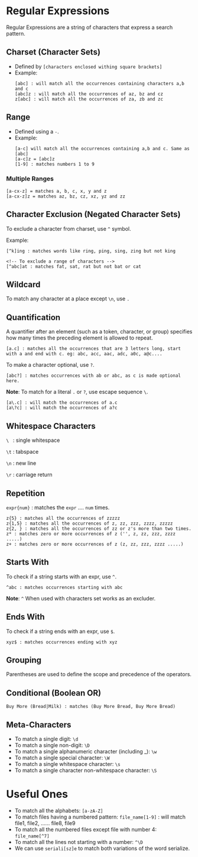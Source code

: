 # Regular Expressions
Regular Expressions are a string of characters that express a search pattern.
## Charset (Character Sets)
+ Defined by `[characters enclosed withing square brackets]`
+ Example:
  ```regex
  [abc] : will match all the occurrences containing characters a,b and c
  [abc]z : will match all the occurrences of az, bz and cz
  z[abc] : will match all the occurrences of za, zb and zc
  ```

## Range
+ Defined using a `-`.
+ Example:
  ```regex
  [a-c] will match all the occurrences containing a,b and c. Same as [abc]
  [a-c]z = [abc]z
  [1-9] : matches numbers 1 to 9
  ```

### Multiple Ranges
```regex
[a-cx-z] = matches a, b, c, x, y and z
[a-cx-z]z = matches az, bz, cz, xz, yz and zz
```

## Character Exclusion (Negated Character Sets)
To exclude a character from charset, use `^` symbol.

Example: 
```regex
[^k]ing : matches words like ring, ping, sing, zing but not king

<!-- To exclude a range of characters -->
[^abc]at : matches fat, sat, rat but not bat or cat
```

## Wildcard
To match any character at a place except `\n`, use `.` 

## Quantification
A quantifier after an element (such as a token, character, or group) specifies how many times the preceding element is allowed to repeat.

```regex
[a.c] : matches all the occurrences that are 3 letters long, start with a and end with c. eg: abc, acc, aac, adc, a0c, a@c....
```

To make a character optional, use `?`.

```regex
[abc?] : matches occurrences with ab or abc, as c is made optional here.
```

**Note**: To match for a literal `.` or `?`, use escape sequence `\`.
```regex
[a\.c] : will match the occurrences of a.c
[a\?c] : will match the occurrences of a?c
```

## Whitespace Characters
`\ ` : single whitespace

`\t` : tabspace

`\n` : new line

`\r` : carriage return

## Repetition
`expr{num}` : matches the `expr` .... `num` times.

```regex
z{5} : matches all the occurrences of zzzzz
z{1,5} : matches all the occurrences of z, zz, zzz, zzzz, zzzzz
z{2, } : matches all the occurrences of zz or z's more than two times.
z* : matches zero or more occurrences of z ('', z, zz, zzz, zzzz .....)
z+ : matches zero or more occurrences of z (z, zz, zzz, zzzz .....)
```

## Starts With
To check if a string starts with an expr, use `^`.

```regex
^abc : matches occurrences starting with abc
```

**Note**: `^` When used with characters set works as an excluder.

## Ends With
To check if a string ends with an expr, use `$`.

```regex
xyz$ : matches occurrences ending with xyz
```

## Grouping
Parentheses are used to define the scope and precedence of the operators.

## Conditional (Boolean OR)
```regex
Buy More (Bread|Milk) : matches (Buy More Bread, Buy More Bread)
```

## Meta-Characters
+ To match a single digit: `\d`
+ To match a single non-digit: `\D`
+ To match a single alphanumeric character (including _): `\w`
+ To match a single special character: `\W`
+ To match a single whitespace character: `\s`
+ To match a single character non-whitespace character: `\S` 

# Useful Ones
+ To match all the alphabets: `[a-zA-Z]`
+ To match files having a numbered pattern: `file_name[1-9]` : will match file1, file2, ...... file8, file9
+ To match all the numbered files except file with number 4: `file_name[^7]`
+ To match all the lines not starting with a number: `^\D`
+ We can use `seriali[sz]e` to match both variations of the word serialize.